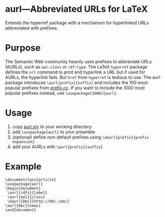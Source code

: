 # aurl&mdash;Abbreviated URLs for LaTeX
Extends the hyperref package with a mechanism for hyperlinked URLs abbreviated with prefixes. 

# Purpose
The Semantic Web community heavily uses prefixes to abbreviate URLs (AURLs), such as `owl:class` or `rdf:type`.
The LaTeX `hyperref` package defines the `url` command to print and hyperlink a URL but if used for AURLs, the hyperlink fails.
But `href` from `hyperref` is tedious to use.
The aurl package introduces `\aurl{prefix}{suffix}` and includes the 100 most popular prefixes from [prefix.cc](http://prefix.cc).
If you want to include the 1000 most popular prefixes instead, use `\usepackage[1000]{aurl}`.

# Usage
1. copy [aurl.sty](https://raw.githubusercontent.com/KonradHoeffner/latex/master/aurl/aurl.sty) to your working directory
2. add `\usepackage{aurl}` to your preamble
4. (optional)  define non-default prefixes using `\daurl{prefix}{prefix expansion}`
3. add your AURLs with `\aurl{prefix}{suffix}`

# Example
	\documentclass{article}
	\usepackage{aurl}
	\begin{document}
	 \aurl{rdfs}{label}
	 \aurl{owl}{class}
	 \daurl{bbc}{http://bbc.com/}
	\aurl{bbc}{news}
	\end{document}
